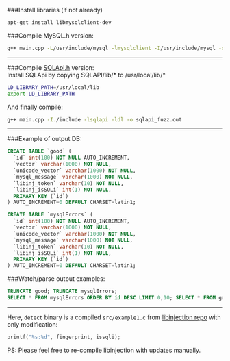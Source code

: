 ###Install libraries (if not already)
```bash
apt-get install libmysqlclient-dev
```

###Compile MySQL.h version:  
```bash
g++ main.cpp -L/usr/include/mysql -lmysqlclient -I/usr/include/mysql -o mysql_fuzz.out 
```
***

###Compile [SQLApi.h](http://www.sqlapi.com/Download/index.html) version:    
Install SQLApi by copying SQLAPI/lib/* to /usr/local/lib/*  
```bash
LD_LIBRARY_PATH=/usr/local/lib
export LD_LIBRARY_PATH
```
And finally compile:  
```bash
g++ main.cpp -I./include -lsqlapi -ldl -o sqlapi_fuzz.out 
```
***
###Example of output DB:
```sql
CREATE TABLE `good` (
  `id` int(100) NOT NULL AUTO_INCREMENT,
  `vector` varchar(1000) NOT NULL,
  `unicode_vector` varchar(1000) NOT NULL,
  `mysql_message` varchar(1000) NOT NULL,
  `libinj_token` varchar(10) NOT NULL,
  `libinj_isSQLi` int(1) NOT NULL,
  PRIMARY KEY (`id`)
) AUTO_INCREMENT=0 DEFAULT CHARSET=latin1;

CREATE TABLE `mysqlErrors` (
  `id` int(100) NOT NULL AUTO_INCREMENT,
  `vector` varchar(1000) NOT NULL,
  `unicode_vector` varchar(1000) NOT NULL,
  `mysql_message` varchar(1000) NOT NULL,
  `libinj_token` varchar(10) NOT NULL,
  `libinj_isSQLi` int(1) NOT NULL,
  PRIMARY KEY (`id`)
) AUTO_INCREMENT=0 DEFAULT CHARSET=latin1;
```
###Watch/parse output examples:
```sql
TRUNCATE good; TRUNCATE mysqlErrors;
SELECT * FROM mysqlErrors ORDER BY id DESC LIMIT 0,10; SELECT * FROM good ORDER BY id DESC LIMIT 0,10;
```
***
Here, `detect` binary is a compiled `src/example1.c` from [libinjection repo](https://github.com/client9/libinjection) with only modification:
```c++
printf("%s:%d", fingerprint, issqli);
```
PS: Please feel free to re-compile libinjection with updates manually.

